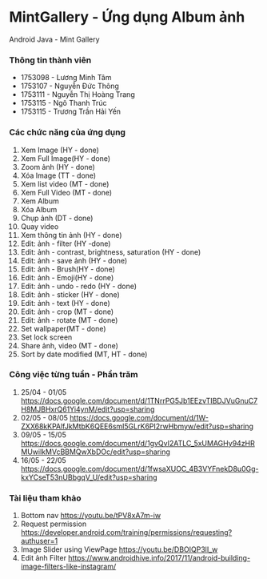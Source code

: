 # MintGallery - Ứng dụng Album ảnh
Android Java - Mint Gallery

### Thông tin thành viên
 - 1753098 - Lương Minh Tâm
 - 1753107 - Nguyễn Đức Thông
 - 1753111 - Nguyễn Thị Hoàng Trang
 - 1753115 - Ngô Thanh Trúc
 - 1753115 - Trương Trần Hải Yến

### Các chức năng của ứng dụng
 1. Xem Image (HY - done)
 2. Xem Full Image(HY - done)
 3. Zoom ảnh (HY - done)
 4. Xóa Image (TT - done)
 5. Xem list video (MT - done)
 6. Xem Full Video (MT - done)
 7. Xem Album
 8. Xóa Album
 9. Chụp ảnh (DT - done)
 10. Quay video
 11. Xem thông tin ảnh (HY - done)
 12. Edit: ảnh - filter (HY -done)
 13. Edit: ảnh - contrast, brightness, saturation (HY - done)
 14. Edit: ảnh - save ảnh (HY - done)
 15. Edit: ảnh - Brush(HY - done)
 16. Edit: ảnh - Emoji(HY - done)
 17. Edit: ảnh - undo - redo (HY - done)
 18. Edit: ảnh - sticker (HY - done)
 19. Edit: ảnh - text (HY - done)
 20. Edit: ảnh - crop (MT - done)
 21. Edit: ảnh - rotate (MT - done)
 22. Set wallpaper(MT - done)
 23. Set lock screen
 24. Share ảnh, video (MT - done)
 25. Sort by date modified (MT, HT - done)
### Công việc từng tuần - Phần trăm
 1. 25/04 - 01/05 https://docs.google.com/document/d/1TNrrPG5Jb1EEzvTIBDJVuGnuC7H8MJBHxrQ61Yi4ynM/edit?usp=sharing
 2. 02/05 - 08/05 https://docs.google.com/document/d/1W-ZXX68kKPAlfJkMtbK6QEE6smI5GLrK6PI2rwHbmyw/edit?usp=sharing
 3. 09/05 - 15/05 https://docs.google.com/document/d/1gvQvI2ATLC_5xUMAGHy94zHRMUwilkMVcBBMQwXbDOc/edit?usp=sharing
 4. 16/05 - 22/05 https://docs.google.com/document/d/1fwsaXUOC_4B3VYFnekD8u0Gg-kxYCseT53nUBbgqV_U/edit?usp=sharing
### Tài liệu tham khảo
 1. Bottom nav https://youtu.be/tPV8xA7m-iw 
 2. Request permission https://developer.android.com/training/permissions/requesting?authuser=1
 3. Image Slider using ViewPage https://youtu.be/DBOIQP3lI_w
 4. Edit ảnh Filter https://www.androidhive.info/2017/11/android-building-image-filters-like-instagram/
 
